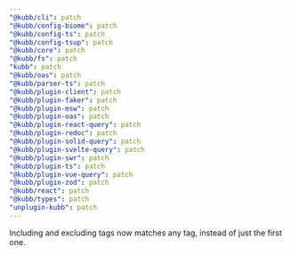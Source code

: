 ```yaml
---
"@kubb/cli": patch
"@kubb/config-biome": patch
"@kubb/config-ts": patch
"@kubb/config-tsup": patch
"@kubb/core": patch
"@kubb/fs": patch
"kubb": patch
"@kubb/oas": patch
"@kubb/parser-ts": patch
"@kubb/plugin-client": patch
"@kubb/plugin-faker": patch
"@kubb/plugin-msw": patch
"@kubb/plugin-oas": patch
"@kubb/plugin-react-query": patch
"@kubb/plugin-redoc": patch
"@kubb/plugin-solid-query": patch
"@kubb/plugin-svelte-query": patch
"@kubb/plugin-swr": patch
"@kubb/plugin-ts": patch
"@kubb/plugin-vue-query": patch
"@kubb/plugin-zod": patch
"@kubb/react": patch
"@kubb/types": patch
"unplugin-kubb": patch
---
```


Including and excluding tags now matches any tag, instead of just the first one.
